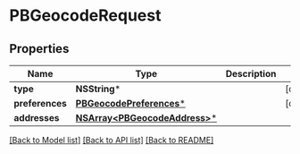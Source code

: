 # PBGeocodeRequest

## Properties
Name | Type | Description | Notes
------------ | ------------- | ------------- | -------------
**type** | **NSString*** |  | [optional] 
**preferences** | [**PBGeocodePreferences***](PBGeocodePreferences.md) |  | [optional] 
**addresses** | [**NSArray&lt;PBGeocodeAddress&gt;***](PBGeocodeAddress.md) |  | 

[[Back to Model list]](../README.md#documentation-for-models) [[Back to API list]](../README.md#documentation-for-api-endpoints) [[Back to README]](../README.md)


